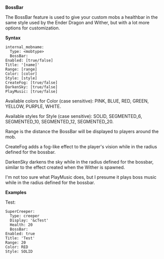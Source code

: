 **BossBar**

The BossBar feature is used to give your custom mobs a healthbar in the same style used by the Ender Dragon and Wither, but with a lot more options for customization.

**Syntax**

```
internal_mobname:
  Type: <mobtype>
  BossBar:
Enabled: [true/false]
Title: '[name]'
Range: [range]
Color: [color]
Style: [style]
CreateFog: [true/false]
DarkenSky: [true/false]
PlayMusic: [true/false]
```

Available colors for Color (case sensitive): PINK, BLUE, RED, GREEN, YELLOW, PURPLE, WHITE.

Available styles for Style (case sensitive): SOLID, SEGMENTED_6, SEGMENTED_10, SEGMENTED_12, SEGMENTED_20.

Range is the distance the BossBar will be displayed to players around the mob.

CreateFog adds a fog-like effect to the player's vision while in the radius defined for the bossbar.

DarkenSky darkens the sky while in the radius defined for the bossbar, similar to the effect created when the Wither is spawned.

I'm not too sure what PlayMusic does, but I presume it plays boss music while in the radius defined for the bossbar.

**Examples**

Test:

```
SuperCreeper:
  Type: creeper
  Display: '&cTest'
  Health: 20
  BossBar:
Enabled: true
Title: 'Test'
Range: 20
Color: RED
Style: SOLID
```